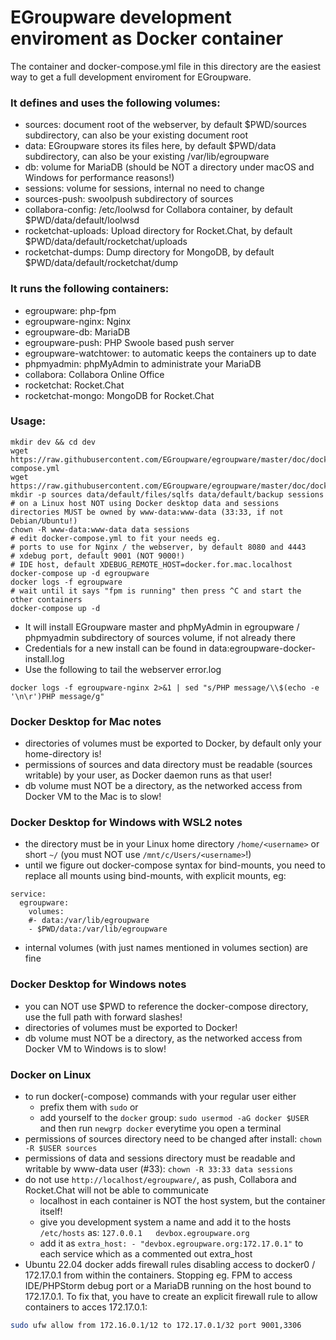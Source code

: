 # EGroupware development enviroment as Docker container

The container and docker-compose.yml file in this directory are the easiest way to get a full development enviroment for EGroupware.

### It defines and uses the following volumes:
* sources: document root of the webserver, by default $PWD/sources subdirectory, can also be your existing document root
* data: EGroupware stores its files here, by default $PWD/data subdirectory, can also be your existing /var/lib/egroupware
* db: volume for MariaDB (should be NOT a directory under macOS and Windows for performance reasons!)
* sessions: volume for sessions, internal no need to change
* sources-push: swoolpush subdirectory of sources
* collabora-config: /etc/loolwsd for Collabora container, by default $PWD/data/default/loolwsd
* rocketchat-uploads: Upload directory for Rocket.Chat, by default $PWD/data/default/rocketchat/uploads
* rocketchat-dumps: Dump directory for MongoDB, by default $PWD/data/default/rocketchat/dump

### It runs the following containers:
* egroupware: php-fpm
* egroupware-nginx: Nginx
* egroupware-db: MariaDB
* egroupware-push: PHP Swoole based push server
* egroupware-watchtower: to automatic keeps the containers up to date
* phpmyadmin: phpMyAdmin to administrate your MariaDB
* collabora: Collabora Online Office
* rocketchat: Rocket.Chat
* rocketchat-mongo: MongoDB for Rocket.Chat

### Usage:
```
mkdir dev && cd dev
wget https://raw.githubusercontent.com/EGroupware/egroupware/master/doc/docker/development/docker-compose.yml
wget https://raw.githubusercontent.com/EGroupware/egroupware/master/doc/docker/development/nginx.conf
mkdir -p sources data/default/files/sqlfs data/default/backup sessions
# on a Linux host NOT using Docker desktop data and sessions directories MUST be owned by www-data:www-data (33:33, if not Debian/Ubuntu!)
chown -R www-data:www-data data sessions
# edit docker-compose.yml to fit your needs eg.
# ports to use for Nginx / the webserver, by default 8080 and 4443
# xdebug port, default 9001 (NOT 9000!)
# IDE host, default XDEBUG_REMOTE_HOST=docker.for.mac.localhost
docker-compose up -d egroupware
docker logs -f egroupware
# wait until it says "fpm is running" then press ^C and start the other containers
docker-compose up -d
```
* It will install EGroupware master and phpMyAdmin in egroupware / phpmyadmin subdirectory of sources volume, if not already there
* Credentials for a new install can be found in data:egroupware-docker-install.log
* Use the following to tail the webserver error.log
```
docker logs -f egroupware-nginx 2>&1 | sed "s/PHP message/\\$(echo -e '\n\r')PHP message/g"
```

### Docker Desktop for Mac notes
* directories of volumes must be exported to Docker, by default only your home-directory is!
* permissions of sources and data directory must be readable (sources writable) by your user, as Docker daemon runs as that user!
* db volume must NOT be a directory, as the networked access from Docker VM to the Mac is to slow!

### Docker Desktop for Windows with WSL2 notes
* the directory must be in your Linux home directory ```/home/<username>``` or short ```~/``` (you must NOT use ```/mnt/c/Users/<username>```!)
* until we figure out docker-compose syntax for bind-mounts, you need to replace all mounts using bind-mounts, with explicit mounts, eg:
```
service:
  egroupware:
    volumes:
    #- data:/var/lib/egroupware
    - $PWD/data:/var/lib/egroupware
```
* internal volumes (with just names mentioned in volumes section) are fine

### Docker Desktop for Windows notes
* you can NOT use $PWD to reference the docker-compose directory, use the full path with forward slashes!
* directories of volumes must be exported to Docker!
* db volume must NOT be a directory, as the networked access from Docker VM to Windows is to slow!

### Docker on Linux
* to run docker(-compose) commands with your regular user either
  - prefix them with ```sudo``` or
  - add yourself to the ```docker``` group: ```sudo usermod -aG docker $USER``` and then run ```newgrp docker``` everytime you open a terminal
* permissions of sources directory need to be changed after install: ```chown -R $USER sources```
* permissions of data and sessions directory must be readable and writable by www-data user (#33): ```chown -R 33:33 data sessions```
* do not use ```http://localhost/egroupware/```, as push, Collabora and Rocket.Chat will not be able to communicate
  - localhost in each container is NOT the host system, but the container itself!
  - give you development system a name and add it to the hosts ```/etc/hosts``` as: ```127.0.0.1   devbox.egroupware.org```
  - add it as ```extra_host: - "devbox.egroupware.org:172.17.0.1"``` to each service which as a commented out extra_host
* Ubuntu 22.04 docker adds firewall rules disabling access to docker0 / 172.17.0.1 from within the containers.
Stopping eg. FPM to access IDE/PHPStorm debug port or a MariaDB running on the host bound to 172.17.0.1. 
To fix that, you have to create an explicit firewall rule to allow containers to acces 172.17.0.1:
```bash
sudo ufw allow from 172.16.0.1/12 to 172.17.0.1/32 port 9001,3306
```
